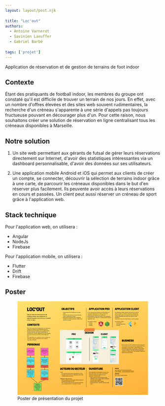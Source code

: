 ```yaml
---
layout: layout/post.njk

title: "Loc'out"
authors:
  - Antoine Varnerot
  - Savinien Laeuffer
  - Gabriel Barbé

tags: ['projet']
---
```


<!-- début résumé -->
Application de réservation et de gestion de terrains de foot indoor
<!-- fin résumé -->
<head>
  <link rel="stylesheet" href="./assets/style.css">
</head>


## Contexte
Étant des pratiquants de football indoor, les membres du groupe ont constaté qu'il est difficile de trouver un terrain de nos jours. En effet, avec un nombre d'offres élevées et des sites web souvent rudimentaires, la recherche d'un créneau s'apparente à une série d'appels pas toujours fructueuse pouvant en décourager plus d'un.
Pour cette raison, nous souhaitons créer une solution de réservation en ligne centralisant tous les créneaux disponibles à Marseille.


## Notre solution

1. Un site web permettant aux gérants de futsal de gérer leurs réservations directement sur Internet, d'avoir des statistiques intéressantes via un dashboard personnalisable, d'avoir des données sur ses utilisateurs.

2. Une application mobile Android et iOS qui permet aux clients de créer un compte, se connecter, découvrir la sélection de terrains indoor grâce à une carte, de parcourir les créneaux disponibles dans le but d'en réserver plus facilement. Ils peuvente avoir accès à leurs réservations en cours et passées. Un client peut aussi réserver un créneau de sport grâce à l'application web.

## Stack technique

Pour l'application web, on utilisera :
- Angular
- NodeJs
- Firebase

Pour l'application mobile, on utilisera :
- Flutter
- Drift
- Firebase

## Poster

<figure>
  <img src="./assets/Poster-Locout.png">
  <figcaption>Poster de présentation du projet</figcaption>
</figure>

